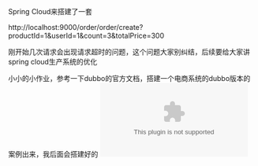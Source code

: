 Spring Cloud来搭建了一套

http://localhost:9000/order/order/create?productId=1&userId=1&count=3&totalPrice=300

刚开始几次请求会出现请求超时的问题，这个问题大家别纠结，后续要给大家讲spring cloud生产系统的优化

小小的小作业，参考一下dubbo的官方文档，搭建一个电商系统的dubbo版本的案例出来，我后面会搭建好的
![代码](/docs/distributed-system/code/code.zip)
